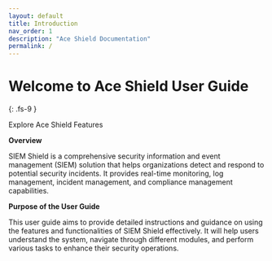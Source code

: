 ```yaml
---
layout: default
title: Introduction
nav_order: 1
description: "Ace Shield Documentation"
permalink: /
---
```


# Welcome to Ace Shield User Guide
{: .fs-9 }

Explore Ace Shield Features

**Overview**

SIEM Shield is a comprehensive security information and event management (SIEM) solution that helps organizations detect and respond to potential security incidents. It provides real-time monitoring, log management, incident management, and compliance management capabilities.

**Purpose of the User Guide**

This user guide aims to provide detailed instructions and guidance on using the features and functionalities of SIEM Shield effectively. It will help users understand the system, navigate through different modules, and perform various tasks to enhance their security operations.

